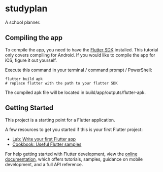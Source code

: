 # studyplan

A school planner.

## Compiling the app

To compile the app, you need to have the [Flutter SDK](https://docs.flutter.dev/get-started/install) installed.
This tutorial only covers compiling for Android. If you would like to compile the app for iOS, figure it out yourself.

Execute this command in your terminal / command prompt / PowerShell:
```
flutter build apk
# replace flutter with the path to your flutter SDK
```

The compiled apk file will be located in build/app/outputs/flutter-apk.


## Getting Started

This project is a starting point for a Flutter application.

A few resources to get you started if this is your first Flutter project:

- [Lab: Write your first Flutter app](https://docs.flutter.dev/get-started/codelab)
- [Cookbook: Useful Flutter samples](https://docs.flutter.dev/cookbook)

For help getting started with Flutter development, view the
[online documentation](https://docs.flutter.dev/), which offers tutorials,
samples, guidance on mobile development, and a full API reference.
